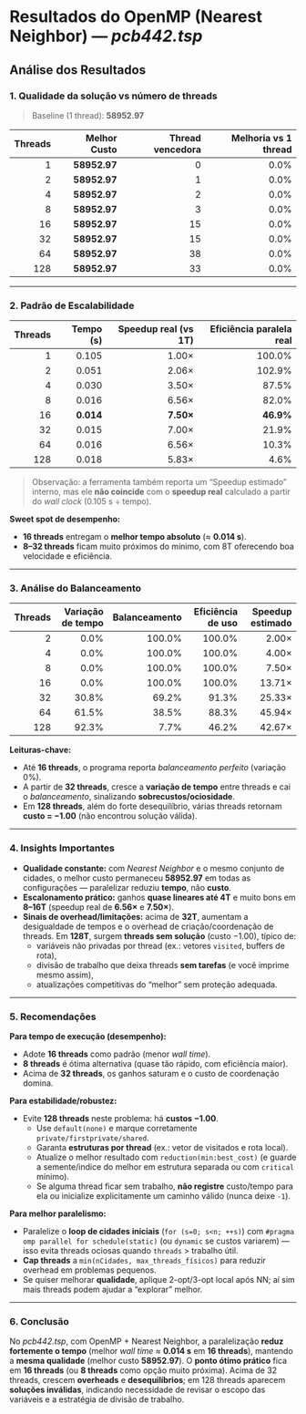 # Resultados do **OpenMP** (Nearest Neighbor) — *pcb442.tsp*

## **Análise dos Resultados**

### **1. Qualidade da solução vs número de threads**

> Baseline (1 thread): **58952.97**

| Threads | Melhor Custo  | Thread vencedora  | Melhoria vs 1 thread |
|--------:|--------------:|------------------:|---------------------:|
| 1       | **58952.97**  | 0                 | 0.0%                  |
| 2       | **58952.97**  | 1                 | 0.0%                  |
| 4       | **58952.97**  | 2                 | 0.0%                  |
| 8       | **58952.97**  | 3                 | 0.0%                  |
| 16      | **58952.97**  | 15                | 0.0%                  |
| 32      | **58952.97**  | 15                | 0.0%                  |
| 64      | **58952.97**  | 38                | 0.0%                  |
| 128     | **58952.97**  | 33                | 0.0%                  |

---

### **2. Padrão de Escalabilidade**

| Threads | Tempo (s) | Speedup **real** (vs 1T) | Eficiência paralela **real** |
|--------:|----------:|--------------------------:|------------------------------:|
| 1       | 0.105      | 1.00×                      | 100.0%                         |
| 2       | 0.051      | 2.06×                      | 102.9%                         |
| 4       | 0.030      | 3.50×                      | 87.5%                          |
| 8       | 0.016      | 6.56×                      | 82.0%                          |
| 16      | **0.014**  | **7.50×**                  | **46.9%**                      |
| 32      | 0.015      | 7.00×                      | 21.9%                          |
| 64      | 0.016      | 6.56×                      | 10.3%                          |
| 128     | 0.018      | 5.83×                      | 4.6%                           |

> Observação: a ferramenta também reporta um “Speedup estimado” interno, mas ele **não coincide** com o **speedup real** calculado a partir do *wall clock* (0.105 s ÷ tempo).

**Sweet spot de desempenho:**  
- **16 threads** entregam o **melhor tempo absoluto** (≈ **0.014 s**).  
- **8–32 threads** ficam muito próximos do mínimo, com 8T oferecendo boa velocidade e eficiência.

---

### **3. Análise do Balanceamento**

| Threads | Variação de tempo | Balanceamento | Eficiência de uso | Speedup estimado |
|--------:|-------------------:|--------------:|------------------:|-----------------:|
| 2       | 0.0%               | 100.0%        | 100.0%            |         2.00× |
| 4       | 0.0%               | 100.0%        | 100.0%            |         4.00× |
| 8       | 0.0%               | 100.0%        | 100.0%            |         7.50× |
| 16      | 0.0%               | 100.0%        | 100.0%            |        13.71× |
| 32      | 30.8%               | 69.2%        | 91.3%            |        25.33× |
| 64      | 61.5%               | 38.5%        | 88.3%            |        45.94× |
| 128     | 92.3%               | 7.7%        | 46.2%            |        42.67× |

**Leituras-chave:**
- Até **16 threads**, o programa reporta *balanceamento perfeito* (variação 0%).  
- A partir de **32 threads**, cresce a **variação de tempo** entre threads e cai o *balanceamento*, sinalizando **sobrecustos/ociosidade**.  
- Em **128 threads**, além do forte desequilíbrio, várias threads retornam **custo = −1.00** (não encontrou solução válida).

---

### **4. Insights Importantes**

- **Qualidade constante:** com *Nearest Neighbor* e o mesmo conjunto de cidades, o melhor custo permaneceu **58952.97** em todas as configurações — paralelizar reduziu **tempo**, não **custo**.
- **Escalonamento prático:** ganhos **quase lineares até 4T** e muito bons em **8–16T** (speedup real de **6.56×** e **7.50×**).  
- **Sinais de overhead/limitações:** acima de **32T**, aumentam a desigualdade de tempos e o overhead de criação/coordenação de threads. Em **128T**, surgem **threads sem solução** (custo −1.00), típico de:
  - variáveis não privadas por thread (ex.: vetores `visited`, buffers de rota),
  - divisão de trabalho que deixa threads **sem tarefas** (e você imprime mesmo assim),
  - atualizações competitivas do “melhor” sem proteção adequada.

---

### **5. Recomendações**

**Para tempo de execução (desempenho):**
- Adote **16 threads** como padrão (menor *wall time*).  
- **8 threads** é ótima alternativa (quase tão rápido, com eficiência maior).  
- Acima de **32 threads**, os ganhos saturam e o custo de coordenação domina.

**Para estabilidade/robustez:**
- Evite **128 threads** neste problema: há **custos −1.00**.  
  - Use `default(none)` e marque corretamente `private/firstprivate/shared`.  
  - Garanta **estruturas por thread** (ex.: vetor de visitados e rota local).  
  - Atualize o melhor resultado com `reduction(min:best_cost)` (e guarde a semente/indice do melhor em estrutura separada ou com `critical` mínimo).  
  - Se alguma thread ficar sem trabalho, **não registre** custo/tempo para ela ou inicialize explicitamente um caminho válido (nunca deixe `-1`).

**Para melhor paralelismo:**
- Paralelize o **loop de cidades iniciais** (`for (s=0; s<n; ++s)`) com `#pragma omp parallel for schedule(static)` (ou `dynamic` se custos variarem) — isso evita threads ociosas quando `threads` > trabalho útil.
- **Cap threads** a `min(nCidades, max_threads_físicos)` para reduzir overhead em problemas pequenos.
- Se quiser melhorar **qualidade**, aplique 2-opt/3-opt local após NN; aí sim mais threads podem ajudar a “explorar” melhor.

---

### **6. Conclusão**

No *pcb442.tsp*, com OpenMP + Nearest Neighbor, a paralelização **reduz fortemente o tempo** (melhor *wall time* ≈ **0.014 s** em **16 threads**), mantendo a **mesma qualidade** (melhor custo **58952.97**). O **ponto ótimo prático** fica em **16 threads** (ou **8 threads** como opção muito próxima). Acima de 32 threads, crescem **overheads** e **desequilíbrios**; em 128 threads aparecem **soluções inválidas**, indicando necessidade de revisar o escopo das variáveis e a estratégia de divisão de trabalho.
